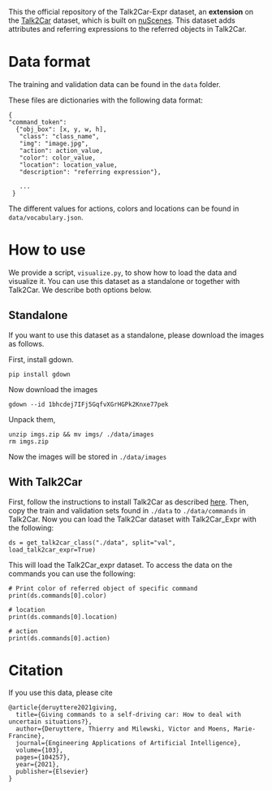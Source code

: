 This the official repository of the Talk2Car-Expr dataset, an **extension** on the [Talk2Car](https://github.com/talk2car/Talk2Car) dataset, which is built on [nuScenes](https://www.nuscenes.org/).
This dataset adds attributes and referring expressions to the referred objects in Talk2Car.

# Data format
The training and validation data can be found in the `data` folder.

These files are dictionaries with the following data format:

```
{
"command_token":
  {"obj_box": [x, y, w, h],
   "class": "class_name",
   "img": "image.jpg",
   "action": action_value,
   "color": color_value,
   "location": location_value,
   "description": "referring expression"},

   ...
 }
```

The different values for actions, colors and locations can be found in `data/vocabulary.json`.

# How to use

We provide a script, `visualize.py`, to show how to load the data and visualize it.
You can use this dataset as a standalone or together with Talk2Car.
We describe both options below.

## Standalone

If you want to use this dataset as a standalone, please download the images as follows.

First, install gdown.
```
pip install gdown
```

Now download the images

```
gdown --id 1bhcdej7IFj5GqfvXGrHGPk2Knxe77pek
```

Unpack them,

```
unzip imgs.zip && mv imgs/ ./data/images
rm imgs.zip
```

Now the images will be stored in `./data/images`


## With Talk2Car

First, follow the instructions to install Talk2Car as described [here](https://github.com/talk2car/Talk2Car).
Then, copy the train and validation sets found in `./data` to `./data/commands` in Talk2Car.
Now you can load the Talk2Car dataset with Talk2Car_Expr with the following:

```
ds = get_talk2car_class("./data", split="val", load_talk2car_expr=True)
```

This will load the Talk2Car_expr dataset.
To access the data on the commands you can use the following:

```
# Print color of referred object of specific command
print(ds.commands[0].color)

# location
print(ds.commands[0].location)

# action
print(ds.commands[0].action)

```

# Citation

If you use this data, please cite

```
@article{deruyttere2021giving,
  title={Giving commands to a self-driving car: How to deal with uncertain situations?},
  author={Deruyttere, Thierry and Milewski, Victor and Moens, Marie-Francine},
  journal={Engineering Applications of Artificial Intelligence},
  volume={103},
  pages={104257},
  year={2021},
  publisher={Elsevier}
}
```
